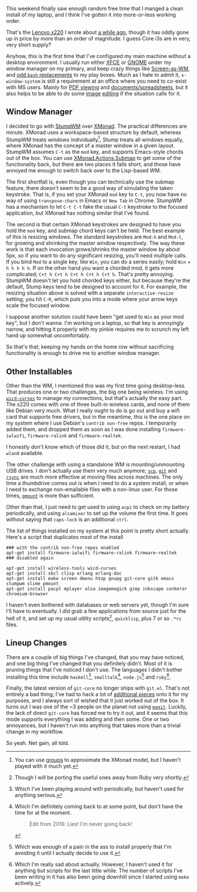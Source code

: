 This weekend finally saw enough random free time that I manged a clean install of my laptop, and I think I've gotten it into more-or-less working order.

That's the [Lenovo x220](http://shop.lenovo.com/us/laptops/thinkpad/x-series/x220) I wrote about [a while ago](/posts/x220-and-unrelatedly-portable-keyboards), though it has oddly gone up in price by more than an order of magnitude. I guess Core i3s are in very, very short supply?

Anyhow, this is the first time that I've configured my main machine without a desktop environment. I usually run either [XFCE](http://www.xfce.org/) or [GNOME](http://www.gnome.org/) under my window manager on my primary, and keep crazy things like [Screen-as-WM](/posts/screen-for-stumpwm-xmonad-users-gnu-screen-as-a-window-manager), and [odd `bash` replacements](/posts/how-close-can-you-get-to-a-lisp-machine) to my play boxes. Much as I hate to admit it, `x-window-system` is still a requirement at an office where you need to co-exist with MS users. Mainly for [PDF viewing](http://trac.emma-soft.com/epdfview/) and [documents/spreadsheets](http://www.libreoffice.org/download/), but it also helps to be able to do some [image](http://inkscape.org/) [editing](http://www.gimp.org/) if the situation calls for it.

## Window Manager

I decided to go with [StumpWM](http://stumpwm.org/) over [XMonad](http://xmonad.org/). The practical differences are minute. XMonad uses a workspace-based structure by default, whereas StumpWM treats windows individually[^but-for-groups]. Stump treats all windows equally, where XMonad has the concept of a master window in a given layout. StumpWM assumes `C-t` as the `mod` key, and supports Emacs-style chords out of the box. You can use [XMonad.Actions.Submap](http://xmonad.org/xmonad-docs/xmonad-contrib/XMonad-Actions-Submap.html) to get *some* of the functionality back, but there are two places it falls short, and those have annoyed me enough to switch back over to the Lisp-based WM.

[^but-for-groups]: You can use [groups](http://stumpwm.org/manual/stumpwm_8.html) to approximate the XMonad model, but I haven't played with it much yet.

The first shortfall is, even though you can technically use the submap feature, there doesn't seem to be a good way of simulating the taken keystroke. That is, if you set your XMonad `mod` key to `C-t`, you now have no way of using `transpose-chars` in Emacs or `New Tab` in Chrome. StumpWM has a mechanism to let `C-t C-t` fake the usual `C-t` keystroke to the focused application, but XMonad has nothing similar that I've found.

The second is that certain XMonad keystrokes are designed to have you hold the `mod` key, and submap chord keys can't be held. The best example of this is resizing windows. The standard keystrokes are `Mod-h` and `Mod-l`, for growing and shrinking the master window respectively. The way these work is that each invocation grows/shrinks the master window by about 5px, so if you want to do any significant resizing, you'll need multiple calls. If you bind `Mod` to a single key, like `Win`, you can do a series easily; hold `Win` + `h h h h h`. If on the other hand you want a chorded mod, it gets more complicated; `C+t h C+t h C+t h C+t h C+t h`. That's pretty annoying. StumpWM doesn't let you hold chorded keys either, but because they're the default, Stump keys tend to be designed to account for it. For example, the resizing situation above is solved with a separate `interactive-resize` setting; you hit `C-R`, which puts you into a mode where your arrow keys scale the focused window.

I suppose another solution could have been "get used to `Win` as your mod key", but I don't wanna. I'm working on a laptop, so that key is annoyingly narrow, and hitting it properly with my pinkie requires me to scrunch my left hand up somewhat uncomfortably.

So that's that; keeping my hands on the home row without sacrificing functionality is enough to drive me to another window manager.

## Other Installables

Other than the WM, I mentioned this was my first time going desktop-less. That produces one or two challenges, the big one being wireless. I'm using [`wicd-curses`](http://wicd.sourceforge.net/moinmoin/FAQ) to manage my connections, but that's actually the easy part. The x220 comes with one of three built-in wireless cards, and none of them like Debian very much. What I really ought to do is go out and buy a wifi card that supports free drivers, but in the meantime, this is the one place on my system where I use Debian's `contrib non-free` repos. I temporarily added them, and dropped them as soon as I was done installing `firmware-iwlwifi`, `firmware-ralink` and `firmware-realtek`.

I honestly don't know which of those did it, but on the next restart, I had `wlan0` available.

The other challenge with using a standalone WM is mounting/unmounting USB drives. I don't actually use them very much anymore; [`scp`](http://linux.die.net/man/1/scp), [`git`](http://git-scm.com/) and [`rsync`](http://en.wikipedia.org/wiki/Rsync) are much more effective at moving files across machines. The only time a thumbdrive comes out is when I need to do a system install, or when I need to exchange non-emailable files with a non-linux user. For those times, [`pmount`](http://pmount.alioth.debian.org/) is more than sufficient.

Other than that, I just need to get used to using `acpi` to check on my battery periodically, and using `alsamixer` to set up the volume the first time. It goes without saying that `caps-lock` is an additional `ctrl`.

The list of things installed on my system at this point is pretty short actually. Here's a script that duplicates most of the install

```
### with the contrib non-free repos enabled
apt-get install firmware-iwlwifi firmware-ralink firmware-realtek
### disabled again

apt-get install wireless-tools wicd-curses
apt-get install sbcl clisp erlang erlang-doc
apt-get install make screen dmenu htop gnupg git-core gitk emacs stumpwm slime pmount
apt-get install pacpl mplayer alsa imagemagick gimp inkscape conkeror chromium-browser
```

I haven't even bothered with databases or web servers yet, though I'm sure I'll have to eventually. I *did* grab a few applications from source just for the hell of it, and set up my usual utility scripts[^port-the-useful], `quicklisp`, plus 7 or so `.*rc` files.

[^port-the-useful]: Though I will be porting the useful ones away from Ruby very shortly.

## Lineup Changes

There are a couple of big things I've changed, that you may have noticed, and one big thing I've changed that you definitely didn't. Most of it is pruning things that I've noticed I don't use. The languages I didn't bother installing this time include `haskell`[^playing-around-periodically], `smalltalk`[^definitely-coming-back-to], `node.js`[^enough-of-a-pain] and `ruby`[^really-sad-about].

[^playing-around-periodically]: Which I've been playing around with periodically, but haven't used for anything serious.
[^definitely-coming-back-to]: Which I'm definitely coming back to at some point, but don't have the time for at the moment.

    > Edit from 2016: Lies! I'm never going back!

[^enough-of-a-pain]: Which was enough of a pain in the ass to install properly that I'm avoiding it until I actually decide to use it.
[^really-sad-about]: Which I'm really sad about actually. However, I haven't used it for anything *but* scripts for the last little while. The number of scripts I've been writing in it has also been going downhill since I started using `make` actively.

Finally, the latest version of `git-core` no longer ships with `git.el`. That's not entirely a bad thing; I've had to hack a lot of [additional pieces](https://github.com/Inaimathi/emacs-utils/blob/master/git-custom.el) onto it for my purposes, and I always sort of wished that it just worked out of the box. It turns out I was one of the ~3 people on the planet not using [`magit`](http://philjackson.github.com/magit/). Luckily, the lack of direct `git-core` has forced me to try it out, and it seems that this mode supports everything I was adding and then some. One or two annoyances, but I haven't run into anything that takes more than a trivial change in my workflow.

So yeah. Net gain, all told.
